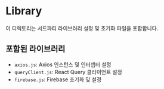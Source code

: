 # Library

이 디렉토리는 서드파티 라이브러리 설정 및 초기화 파일을 포함합니다.

## 포함된 라이브러리

- `axios.js`: Axios 인스턴스 및 인터셉터 설정
- `queryClient.js`: React Query 클라이언트 설정
- `firebase.js`: Firebase 초기화 및 설정